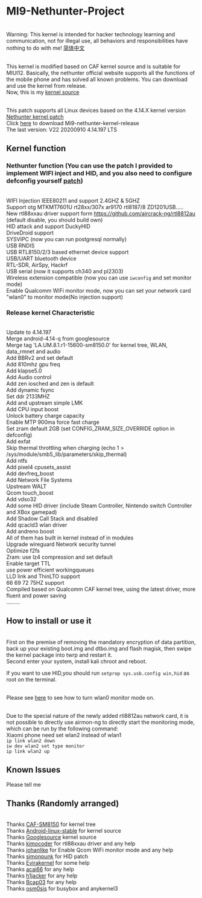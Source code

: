 # MI9-Nethunter-Project
<br> Warning: This kernel is intended for hacker technology learning and communication, not for illegal use, all behaviors and responsibilities have nothing to do with me!   [简体中文](https://github.com/shandongtlb/MI9-Nethunter-Project/blob/master/README_ZH.md)

<br> This kernel is modified based on CAF kernel source and is suitable for MIUI12. Basically, the nethunter official website supports all the functions of the mobile phone and has solved all known problems. You can download and use the kernel from release.
<br> Now, this is my [kernel source](https://github.com/shandongtlb/msm-4.14)

<br> This patch supports all Linux devices based on the 4.14.X kernel version [Nethunter kernel patch](https://github.com/shandongtlb/MI9-Nethunter-Project/blob/master/MI9-nethunter-4.14.patch)
<br> Click [here](https://github.com/shandongtlb/MI9-Nethunter-Project/releases) to download Mi9-nethunter-kernel-release
<br> The last version: V22 20200910 4.14.197 LTS
## Kernel function
### Nethunter function (You can use the patch I provided to implement WIFI inject and HID, and you also need to configure defconfig yourself [patch](https://github.com/shandongtlb/MI9-Nethunter-Project/blob/master/MI9-nethunter-4.14.patch))
<br>  WIFI Injection IEEE80211 and support 2.4GHZ & 5GHZ
<br>  Support otg MTKMT7601U rt28xx/307x ar9170 rtl8187/8 ZD1201USB.....
<br>  New rtl88xxau driver support form https://github.com/aircrack-ng/rtl8812au (default disable, you should build own)
<br>  HID attack and support DuckyHID
<br>  DriveDroid support
<br>  SYSVIPC (now you can run postgresql normally)
<br>  USB RNDIS
<br>  USB RTL8150/2/3 based ethernet device support
<br>  USB/UART bluetooth device
<br>  RTL-SDR, AirSpy, Hackrf
<br>  USB serial (now it supports ch340 and pl2303)
<br>  Wireless extension compatible (now you can use `iwconfig` and set monitor mode)
<br>  Enable Qualcomm WiFi monitor mode, now you can set your network card "wlan0" to monitor mode(No injection support)
### Release kernel Characteristic
<br>  Update to 4.14.197
<br>  Merge android-4.14-q from googlesource
<br>  Merge tag 'LA.UM.8.1.r1-15600-sm8150.0' for kernel tree, WLAN, data_rmnet and audio
<br>  Add BBRv2 and set default
<br>  Add 810mhz gpu freq
<br>  Add klapse5.0
<br>  Add Audio control
<br>  Add zen iosched and zen is default
<br>  Add dynamic fsync
<br>  Set ddr 2133MHZ
<br>  Add and upstream simple LMK
<br>  Add CPU input boost
<br>  Unlock battery charge capacity
<br>  Enable MTP 900ma force fast charge
<br>  Set zram default 2GB (set CONFIG_ZRAM_SIZE_OVERRIDE option in defconfig)
<br>  Add exfat
<br>  Skip thermal throttling when charging  (echo 1 > /sys/module/smb5_lib/parameters/skip_thermal)
<br>  Add ntfs
<br>  Add pixel4 cpusets_assist
<br>  Add devfreq_boost
<br>  Add Network File Systems
<br>  Upstream WALT
<br>  Qcom touch_boost
<br>  Add vdso32
<br>  Add some HID driver (include Steam Controller, Nintendo switch Controller and XBox gamepad)
<br>  Add Shadow Call Stack and disabled
<br>  Add qcacld3 wlan driver
<br>  Add andreno boost
<br>  All of them has built in kernel instead of in modules
<br>  Upgrade wireguard Network security tunnel
<br>  Optimize f2fs
<br>  Zram: use lz4 compression and set default
<br>  Enable target TTL
<br>  use power efficient workingqueues
<br>  LLD link and ThinLTO support
<br>  66 69 72 75HZ support
<br>  Compiled based on Qualcomm CAF kernel tree, using the latest driver, more fluent and power saving
<br>  .........
  
## How to install or use it
<br>  First on the premise of removing the mandatory encryption of data partition, back up your existing boot.img and dtbo.img and flash magisk, then swipe the kernel package into twrp and restart it.
<br>  Second enter your system, install kali chroot and reboot.

If you want to use HID,you should run `setprop sys.usb.config win,hid` as root on the terminal.

<br>  Please see [here](https://github.com/kimocoder/qualcomm_android_monitor_mode) to see how to turn wlan0 monitor mode on.

<br>  Due to the special nature of the newly added rtl8812au network card, it is not possible to directly use airmon-ng to directly start the monitoring mode, which can be run by the following command:
<br>  Xiaomi phone need set wlan2 instead of wlan1
<br>  `ip link wlan2 down` 
<br>  `iw dev wlan2 set type monitor`
<br>  `ip link wlan2 up`

## Known Issues
Please tell me

## Thanks (Randomly arranged)
<br> Thanks [CAF-SM8150](https://source.codeaurora.org/quic/la/kernel/msm-4.14/) for kernel tree
<br> Thanks [Android-linux-stable](https://github.com/android-linux-stable/msm-4.14/tree/kernel.lnx.4.14.r4-rel) for kernel source
<br> Thanks [Googlesource](https://android.googlesource.com/kernel/common/+/refs/heads/android-4.14-q) kernel source
<br> Thanks [kimocoder](https://github.com/kimocoder) for rtl88xxau driver and any help 
<br> Thanks [johanlike](https://github.com/johanlike) for Enable Qcom WiFi monitor mode and any help
<br> Thanks [simonpunk](https://forum.xda-developers.com/oneplus-5/development/burgerhunter-t3638810) for HID patch
<br> Thanks [Evirakernel](https://github.com/evirakernel) for some help
<br> Thanks [acai66](https://github.com/acai66) for any help
<br> Thanks [h1jacker](https://github.com/h1jacker) for any help
<br> Thanks [Bcap03](https://github.com/Bcap03) for any help
<br> Thanks [osm0sis](https://github.com/osm0sis/AnyKernel3) for busybox and anykernel3
